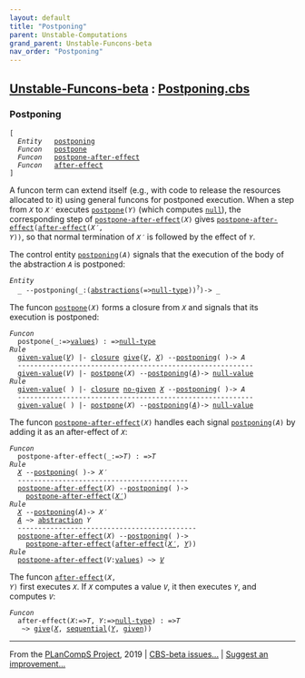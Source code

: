 ```yaml
---
layout: default
title: "Postponing"
parent: Unstable-Computations
grand_parent: Unstable-Funcons-beta
nav_order: "Postponing"
---
```


[Unstable-Funcons-beta] : [Postponing.cbs]
-----------------------------

### Postponing
<div class="highlighter-rouge"><pre class="highlight"><code>[
  <i class="keyword">Entity</i>   <span class="name"><a href="#Name_postponing">postponing</a></span>
  <i class="keyword">Funcon</i>   <span class="name"><a href="#Name_postpone">postpone</a></span>
  <i class="keyword">Funcon</i>   <span class="name"><a href="#Name_postpone-after-effect">postpone-after-effect</a></span>
  <i class="keyword">Funcon</i>   <span class="name"><a href="#Name_after-effect">after-effect</a></span>
]</code></pre></div>


A funcon term can extend itself (e.g., with code to release the resources
allocated to it) using general funcons for postponed execution. When a step
from <code><i class="var">X</i></code> to <code><i class="var">X&prime;</i></code> executes <code><span class="name"><a href="#Name_postpone">postpone</a></span>(<i class="var">Y</i>)</code> (which computes <code><span class="name"><a href="../../../../../../Funcons-beta/Values/Primitive/Null/index.html#Name_null">null</a></span></code>),
the corresponding step of  <code><span class="name"><a href="#Name_postpone-after-effect">postpone-after-effect</a></span>(<i class="var">X</i>)</code> gives
<code><span class="name"><a href="#Name_postpone-after-effect">postpone-after-effect</a></span>(<span class="name"><a href="#Name_after-effect">after-effect</a></span>(<i class="var">X&prime;</i>, <i class="var">Y</i>))</code>, so that normal termination
of <code><i class="var">X&prime;</i></code> is followed by the effect of <code><i class="var">Y</i></code>.

The control entity <code><span class="name"><a href="#Name_postponing">postponing</a></span>(<i class="var">A</i>)</code> signals that the execution of the body
of the abstraction <code><i class="var">A</i></code> is postponed:

<div class="highlighter-rouge"><pre class="highlight"><code><i class="keyword">Entity</i>
  _ --<span class="ent-name"><span id="Name_postponing">postponing</span></span>(_:(<span class="name"><a href="../../../../../../Funcons-beta/Values/Abstraction/Generic/index.html#Name_abstractions">abstractions</a></span>(=><span class="name"><a href="../../../../../../Funcons-beta/Values/Primitive/Null/index.html#Name_null-type">null-type</a></span>))<sup class="sup">?</sup>)-> _</code></pre></div>



The funcon <code><span class="name"><a href="#Name_postpone">postpone</a></span>(<i class="var">X</i>)</code> forms a closure from <code><i class="var">X</i></code> and signals that its
execution is postponed:

<div class="highlighter-rouge"><pre class="highlight"><code><i class="keyword">Funcon</i>
  <span class="name"><span id="Name_postpone">postpone</span></span>(_:=><span class="name"><a href="../../../../../../Funcons-beta/Values/Value-Types/index.html#Name_values">values</a></span>) : =><span class="name"><a href="../../../../../../Funcons-beta/Values/Primitive/Null/index.html#Name_null-type">null-type</a></span>
<i class="keyword">Rule</i>
  <span class="ent-name"><a href="../../../../../../Funcons-beta/Computations/Normal/Giving/index.html#Name_given-value">given-value</a></span>(<a href="#Variable355_V"><i class="var">V</i></a>) |- <span class="name"><a href="../../../../../../Funcons-beta/Values/Abstraction/Generic/index.html#Name_closure">closure</a></span> <span class="name"><a href="../../../../../../Funcons-beta/Computations/Normal/Giving/index.html#Name_give">give</a></span>(<a href="#Variable355_V"><i class="var">V</i></a>, <a href="#Variable372_X"><i class="var">X</i></a>) --<span class="ent-name"><a href="#Name_postponing">postponing</a></span>( )-> <span id="Variable343_A"><i class="var">A</i></span>
  ----------------------------------------------------------
  <span class="ent-name"><a href="../../../../../../Funcons-beta/Computations/Normal/Giving/index.html#Name_given-value">given-value</a></span>(<span id="Variable355_V"><i class="var">V</i></span>) |- <span class="name"><a href="#Name_postpone">postpone</a></span>(<span id="Variable372_X"><i class="var">X</i></span>) --<span class="ent-name"><a href="#Name_postponing">postponing</a></span>(<a href="#Variable343_A"><i class="var">A</i></a>)-> <span class="name"><a href="../../../../../../Funcons-beta/Values/Primitive/Null/index.html#Name_null-value">null-value</a></span>
<i class="keyword">Rule</i>
  <span class="ent-name"><a href="../../../../../../Funcons-beta/Computations/Normal/Giving/index.html#Name_given-value">given-value</a></span>( ) |- <span class="name"><a href="../../../../../../Funcons-beta/Values/Abstraction/Generic/index.html#Name_closure">closure</a></span> <span class="name"><a href="../../../../../../Funcons-beta/Computations/Normal/Giving/index.html#Name_no-given">no-given</a></span> <a href="#Variable464_X"><i class="var">X</i></a> --<span class="ent-name"><a href="#Name_postponing">postponing</a></span>( )-> <span id="Variable441_A"><i class="var">A</i></span>
  ----------------------------------------------------------
  <span class="ent-name"><a href="../../../../../../Funcons-beta/Computations/Normal/Giving/index.html#Name_given-value">given-value</a></span>( ) |- <span class="name"><a href="#Name_postpone">postpone</a></span>(<span id="Variable464_X"><i class="var">X</i></span>) --<span class="ent-name"><a href="#Name_postponing">postponing</a></span>(<a href="#Variable441_A"><i class="var">A</i></a>)-> <span class="name"><a href="../../../../../../Funcons-beta/Values/Primitive/Null/index.html#Name_null-value">null-value</a></span></code></pre></div>



The funcon <code><span class="name"><a href="#Name_postpone-after-effect">postpone-after-effect</a></span>(<i class="var">X</i>)</code> handles each signal <code><span class="name"><a href="#Name_postponing">postponing</a></span>(<i class="var">A</i>)</code>
by adding it as an after-effect of <code><i class="var">X</i></code>:

<div class="highlighter-rouge"><pre class="highlight"><code><i class="keyword">Funcon</i>
  <span class="name"><span id="Name_postpone-after-effect">postpone-after-effect</span></span>(_:=><span id="Variable564_T"><i class="var">T</i></span>) : =><span id="Variable579_T"><i class="var">T</i></span>
<i class="keyword">Rule</i>
  <a href="#Variable620_X"><i class="var">X</i></a> --<span class="ent-name"><a href="#Name_postponing">postponing</a></span>( )-> <span id="Variable607_X'"><i class="var">X&prime;</i></span>
  ------------------------------------------
  <span class="name"><a href="#Name_postpone-after-effect">postpone-after-effect</a></span>(<span id="Variable620_X"><i class="var">X</i></span>) --<span class="ent-name"><a href="#Name_postponing">postponing</a></span>( )->
    <span class="name"><a href="#Name_postpone-after-effect">postpone-after-effect</a></span>(<a href="#Variable607_X'"><i class="var">X&prime;</i></a>)
<i class="keyword">Rule</i>
  <a href="#Variable714_X"><i class="var">X</i></a> --<span class="ent-name"><a href="#Name_postponing">postponing</a></span>(<span id="Variable670_A"><i class="var">A</i></span>)-> <span id="Variable687_X'"><i class="var">X&prime;</i></span>
  <a href="#Variable670_A"><i class="var">A</i></a> ~> <span class="name"><a href="../../../../../../Funcons-beta/Values/Abstraction/Generic/index.html#Name_abstraction">abstraction</a></span> <span id="Variable700_Y"><i class="var">Y</i></span>
  --------------------------------------------
  <span class="name"><a href="#Name_postpone-after-effect">postpone-after-effect</a></span>(<span id="Variable714_X"><i class="var">X</i></span>) --<span class="ent-name"><a href="#Name_postponing">postponing</a></span>( )->
    <span class="name"><a href="#Name_postpone-after-effect">postpone-after-effect</a></span>(<span class="name"><a href="#Name_after-effect">after-effect</a></span>(<a href="#Variable687_X'"><i class="var">X&prime;</i></a>, <a href="#Variable700_Y"><i class="var">Y</i></a>))
<i class="keyword">Rule</i>
  <span class="name"><a href="#Name_postpone-after-effect">postpone-after-effect</a></span>(<span id="Variable769_V"><i class="var">V</i></span>:<span class="name"><a href="../../../../../../Funcons-beta/Values/Value-Types/index.html#Name_values">values</a></span>) ~> <a href="#Variable769_V"><i class="var">V</i></a></code></pre></div>



The funcon <code><span class="name"><a href="#Name_after-effect">after-effect</a></span>(<i class="var">X</i>, <i class="var">Y</i>)</code> first executes <code><i class="var">X</i></code>. If <code><i class="var">X</i></code> computes a value <code><i class="var">V</i></code>,
it then executes <code><i class="var">Y</i></code>, and computes <code><i class="var">V</i></code>:

<div class="highlighter-rouge"><pre class="highlight"><code><i class="keyword">Funcon</i>
  <span class="name"><span id="Name_after-effect">after-effect</span></span>(<span id="Variable889_X"><i class="var">X</i></span>:=><span id="Variable894_T"><i class="var">T</i></span>, <span id="Variable903_Y"><i class="var">Y</i></span>:=><span class="name"><a href="../../../../../../Funcons-beta/Values/Primitive/Null/index.html#Name_null-type">null-type</a></span>) : =><span id="Variable921_T"><i class="var">T</i></span>
   ~> <span class="name"><a href="../../../../../../Funcons-beta/Computations/Normal/Giving/index.html#Name_give">give</a></span>(<a href="#Variable889_X"><i class="var">X</i></a>, <span class="name"><a href="../../../../../../Funcons-beta/Computations/Normal/Flowing/index.html#Name_sequential">sequential</a></span>(<a href="#Variable903_Y"><i class="var">Y</i></a>, <span class="name"><a href="../../../../../../Funcons-beta/Computations/Normal/Giving/index.html#Name_given">given</a></span>))</code></pre></div>



____

From the [PLanCompS Project], 2019 | [CBS-beta issues...] | [Suggest an improvement...]

[Postponing.cbs]: Postponing.cbs 
  "CBS SOURCE FILE"
[Funcons-beta]: /CBS-beta/docs/Funcons-beta
 "FUNCONS-BETA"
[Unstable-Funcons-beta]: /CBS-beta/docs/Unstable-Funcons-beta
  "UNSTABLE-FUNCONS-BETA"
[Languages-beta]: /CBS-beta/docs/Languages-beta
  "LANGUAGES-BETA"
[Unstable-Languages-beta]: /CBS-beta/docs/Unstable-Languages-beta
  "UNSTABLE-LANGUAGES-BETA"
[CBS-beta]:  "CBS-BETA"
[PLanCompS Project]: http://plancomps.org
  "PROGRAMMING LANGUAGE COMPONENTS AND SPECIFICATIONS PROJECT HOME PAGE"
[CBS-beta issues...]: https://github.com/plancomps/plancomps.github.io/issues
  "CBS-BETA ISSUE REPORTS ON GITHUB"
[Suggest an improvement...]: mailto:plancomps@gmail.com?Subject=CBS-beta%20-%20comment&Body=Re%3A%20CBS-beta%20specification%20at%20Unstable-Computations/Abnormal/Postponing/Postponing.cbs%0A%0AComment/Query/Issue/Suggestion%3A%0A%0A%0ASignature%3A%0A 
  "GENERATE AN EMAIL TEMPLATE"
